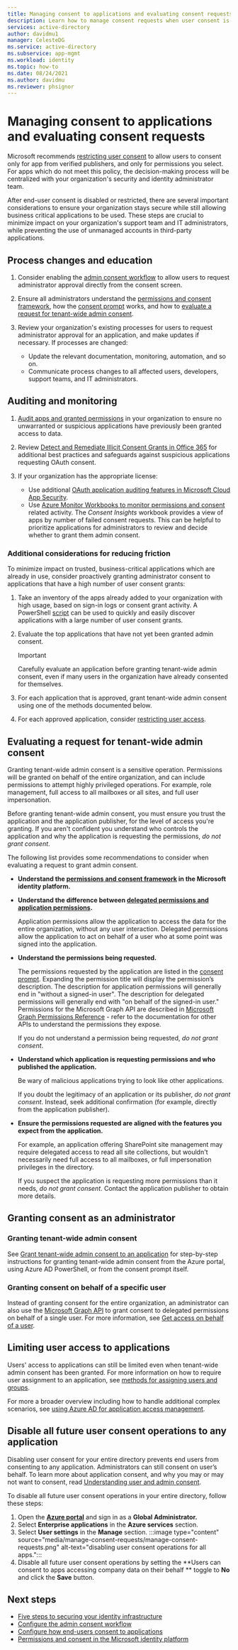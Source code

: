 ```yaml
---
title: Managing consent to applications and evaluating consent requests in Azure Active Directory
description: Learn how to manage consent requests when user consent is disabled or restricted, and how to evaluate a request for tenant-wide admin consent to an application in Azure Active Directory.
services: active-directory
author: davidmu1
manager: CelesteDG
ms.service: active-directory
ms.subservice: app-mgmt
ms.workload: identity
ms.topic: how-to
ms.date: 08/24/2021
ms.author: davidmu
ms.reviewer: phsignor
---
```


# Managing consent to applications and evaluating consent requests

Microsoft recommends [restricting user consent](../../active-directory/manage-apps/configure-user-consent.md) to allow users to consent only for app from verified publishers, and only for permissions you select. For apps which do not meet this policy, the decision-making process will be centralized with your organization's security and identity administrator team.

After end-user consent is disabled or restricted, there are several important considerations to ensure your organization stays secure while still allowing business critical applications to be used. These steps are crucial to minimize impact on your organization's support team and IT administrators, while preventing the use of unmanaged accounts in third-party applications.

## Process changes and education

 1. Consider enabling the [admin consent workflow](configure-admin-consent-workflow.md) to allow users to request administrator approval directly from the consent screen.

 2. Ensure all administrators understand the [permissions and consent framework](../develop/consent-framework.md), how the [consent prompt](../develop/application-consent-experience.md) works, and how to [evaluate a request for tenant-wide admin consent](#evaluating-a-request-for-tenant-wide-admin-consent).
 3. Review your organization's existing processes for users to request administrator approval for an application, and make updates if necessary. If processes are changed:
    * Update the relevant documentation, monitoring, automation, and so on.
    * Communicate process changes to all affected users, developers, support teams, and IT administrators.

## Auditing and monitoring

1. [Audit apps and granted permissions](../../security/fundamentals/steps-secure-identity.md#audit-apps-and-consented-permissions) in your organization to ensure no unwarranted or suspicious applications have previously been granted access to data.

2. Review [Detect and Remediate Illicit Consent Grants in Office 365](/microsoft-365/security/office-365-security/detect-and-remediate-illicit-consent-grants) for additional best practices and safeguards against suspicious applications requesting OAuth consent.

3. If your organization has the appropriate license:

    * Use additional [OAuth application auditing features in Microsoft Cloud App Security](/cloud-app-security/investigate-risky-oauth).
    * Use [Azure Monitor Workbooks to monitor permissions and consent](../reports-monitoring/howto-use-azure-monitor-workbooks.md) related activity. The *Consent Insights* workbook provides a view of apps by number of failed consent requests. This can be helpful to prioritize applications for administrators to review and decide whether to grant them admin consent.

### Additional considerations for reducing friction

To minimize impact on trusted, business-critical applications which are already in use, consider proactively granting administrator consent to applications that have a high number of user consent grants:

1. Take an inventory of the apps already added to your organization with high usage, based on sign-in logs or consent grant activity. A PowerShell [script](https://gist.github.com/psignoret/41793f8c6211d2df5051d77ca3728c09) can be used to quickly and easily discover applications with a large number of user consent grants.

2. Evaluate the top applications that have not yet been granted admin consent.

   > [!IMPORTANT]
   > Carefully evaluate an application before granting tenant-wide admin consent, even if many users in the organization have already consented for themselves.

3. For each application that is approved, grant tenant-wide admin consent using one of the methods documented below.

4. For each approved application, consider [restricting user access](configure-user-consent.md).

## Evaluating a request for tenant-wide admin consent

Granting tenant-wide admin consent is a sensitive operation.  Permissions will be granted on behalf of the entire organization, and can include permissions to attempt highly privileged operations. For example, role management,  full access to all mailboxes or all sites, and full user impersonation.

Before granting tenant-wide admin consent, you must ensure you trust the application and the application publisher, for the level of access you're granting. If you aren't confident you understand who controls the application and why the application is requesting the permissions, *do not grant consent*.

The following list provides some recommendations to consider when evaluating a request to grant admin consent.

* **Understand the [permissions and consent framework](../develop/consent-framework.md) in the Microsoft identity platform.**

* **Understand the difference between [delegated permissions and application permissions](../develop/v2-permissions-and-consent.md#permission-types).**

   Application permissions allow the application to access the data for the entire organization, without any user interaction. Delegated permissions allow the application to act on behalf of a user who at some point was signed into the application.

* **Understand the permissions being requested.**

   The permissions requested by the application are listed in the [consent prompt](../develop/application-consent-experience.md). Expanding the permission title will display the permission’s description. The description for application permissions will generally end in "without a signed-in user". The description for delegated permissions will generally end with "on behalf of the signed-in user." Permissions for the Microsoft Graph API are described in [Microsoft Graph Permissions Reference](/graph/permissions-reference) - refer to the documentation for other APIs to understand the permissions they expose.

   If you do not understand a permission being requested, *do not grant consent*.

* **Understand which application is requesting permissions and who published the application.**

   Be wary of malicious applications trying to look like other applications.

   If you doubt the legitimacy of an application or its publisher, *do not grant consent*. Instead, seek additional confirmation (for example, directly from the application publisher).

* **Ensure the permissions requested are aligned with the features you expect from the application.**

   For example, an application offering SharePoint site management may require delegated access to read all site collections, but wouldn't necessarily need full access to all mailboxes, or full impersonation privileges in the directory.

   If you suspect the application is requesting more permissions than it needs, *do not grant consent*. Contact the application publisher to obtain more details.

## Granting consent as an administrator

### Granting tenant-wide admin consent

See [Grant tenant-wide admin consent to an application](grant-admin-consent.md) for step-by-step instructions for granting tenant-wide admin consent from the Azure portal, using Azure AD PowerShell, or from the consent prompt itself.

### Granting consent on behalf of a specific user

Instead of granting consent for the entire organization, an administrator can also use the [Microsoft Graph API](/graph/use-the-api) to grant consent to delegated permissions on behalf of a single user. For more information, see [Get access on behalf of a user](/graph/auth-v2-user).

## Limiting user access to applications

Users' access to applications can still be limited even when tenant-wide admin consent has been granted. For more information on how to require user assignment to an application, see [methods for assigning users and groups](./assign-user-or-group-access-portal.md).

For more a broader overview including how to handle additional complex scenarios, see [using Azure AD for application access management](what-is-access-management.md).

## Disable all future user consent operations to any application

Disabling user consent for your entire directory prevents end users from consenting to any application. Administrators can still consent on user’s behalf. To learn more about application consent, and why you may or may not want to consent, read [Understanding user and admin consent](../develop/howto-convert-app-to-be-multi-tenant.md).

To disable all future user consent operations in your entire directory, follow these steps:

1. Open the [**Azure portal**](https://portal.azure.com/) and sign in as a **Global Administrator.**
1. Select **Enterprise applications** in the **Azure services** section.
1. Select **User settings** in the **Manage** section.
:::image type="content" source="media/manage-consent-requests/manage-consent-requests.png" alt-text="disabling user consent operations for all apps.":::
1. Disable all future user consent operations by setting the **Users can consent to apps accessing company data on their behalf
** toggle to **No** and click the **Save** button.

## Next steps

* [Five steps to securing your identity infrastructure](../../security/fundamentals/steps-secure-identity.md#before-you-begin-protect-privileged-accounts-with-mfa)
* [Configure the admin consent workflow](configure-admin-consent-workflow.md)
* [Configure how end-users consent to applications](configure-user-consent.md)
* [Permissions and consent in the Microsoft identity platform](../develop/v2-permissions-and-consent.md)
